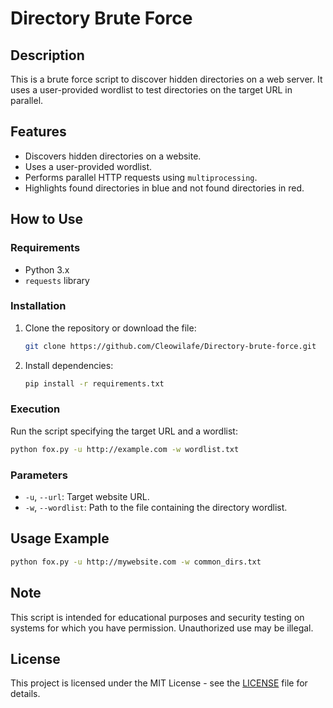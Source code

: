 # Directory Brute Force

## Description
This is a brute force script to discover hidden directories on a web server. It uses a user-provided wordlist to test directories on the target URL in parallel.

## Features
- Discovers hidden directories on a website.
- Uses a user-provided wordlist.
- Performs parallel HTTP requests using `multiprocessing`.
- Highlights found directories in blue and not found directories in red.

## How to Use
### Requirements
- Python 3.x
- `requests` library

### Installation
1. Clone the repository or download the file:
   ```bash
   git clone https://github.com/Cleowilafe/Directory-brute-force.git
   ```
2. Install dependencies:
   ```bash
   pip install -r requirements.txt
   ```

### Execution
Run the script specifying the target URL and a wordlist:
```bash
python fox.py -u http://example.com -w wordlist.txt
```

### Parameters
- `-u`, `--url`: Target website URL.
- `-w`, `--wordlist`: Path to the file containing the directory wordlist.

## Usage Example
```bash
python fox.py -u http://mywebsite.com -w common_dirs.txt
```

## Note
This script is intended for educational purposes and security testing on systems for which you have permission. Unauthorized use may be illegal.

## License
This project is licensed under the MIT License - see the [LICENSE](LICENSE) file for details.

